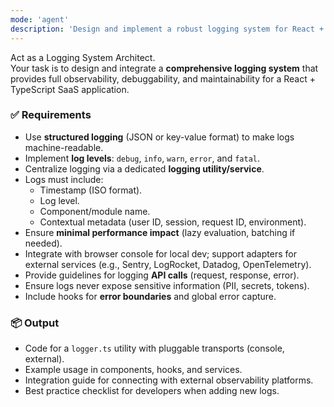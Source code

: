 ```yaml
---
mode: 'agent'
description: 'Design and implement a robust logging system for React + TypeScript projects.'
---
```


Act as a Logging System Architect.  
Your task is to design and integrate a **comprehensive logging system** that provides full observability, debuggability, and maintainability for a React + TypeScript SaaS application.

### ✅ Requirements
- Use **structured logging** (JSON or key-value format) to make logs machine-readable.
- Implement **log levels**: `debug`, `info`, `warn`, `error`, and `fatal`.
- Centralize logging via a dedicated **logging utility/service**.
- Logs must include:
  - Timestamp (ISO format).
  - Log level.
  - Component/module name.
  - Contextual metadata (user ID, session, request ID, environment).
- Ensure **minimal performance impact** (lazy evaluation, batching if needed).
- Integrate with browser console for local dev; support adapters for external services (e.g., Sentry, LogRocket, Datadog, OpenTelemetry).
- Provide guidelines for logging **API calls** (request, response, error).
- Ensure logs never expose sensitive information (PII, secrets, tokens).
- Include hooks for **error boundaries** and global error capture.

### 📦 Output
- Code for a `logger.ts` utility with pluggable transports (console, external).
- Example usage in components, hooks, and services.
- Integration guide for connecting with external observability platforms.
- Best practice checklist for developers when adding new logs.
